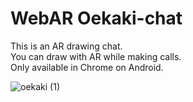 # WebAR Oekaki-chat
This is an AR drawing chat.  
You can draw with AR while making calls.  
Only available in Chrome on Android.  

![oekaki (1)](https://user-images.githubusercontent.com/47589307/116550524-d9f2ed00-a931-11eb-9a8c-7a9fe5f6c6f2.gif)
